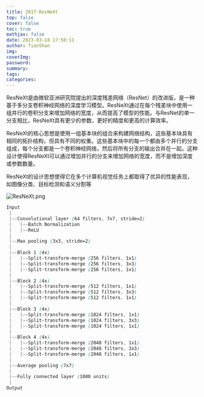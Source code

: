 ```yaml
---
title: 2017-ResNeXt
top: false
cover: false
toc: true
mathjax: false
date: 2023-03-18 17:50:11
author: TianShan
img:
coverImg:
password:
summary:
tags:
categories:
---
```


ResNeXt是由微软亚洲研究院提出的深度残差网络（ResNet）的改进版，是一种基于多分支卷积神经网络的深度学习模型。ResNeXt通过在每个残差块中使用一组并行的卷积分支来增加网络的宽度，从而提高了模型的性能。与ResNet的单一分支相比，ResNeXt具有更少的参数，更好的精度和更高的计算效率。

ResNeXt的核心思想是使用一组基本块的组合来构建网络结构，这些基本块具有相同的拓扑结构，但具有不同的权重。这些基本块中的每一个都由多个并行的分支组成，每个分支都是一个卷积神经网络，然后将所有分支的输出合并在一起。这种设计使得ResNeXt可以通过增加并行的分支来增加网络的宽度，而不是增加深度或参数数量。

ResNeXt的设计思想使得它在多个计算机视觉任务上都取得了优异的性能表现，如图像分类、目标检测和语义分割等



![ResNeXt.png](https://blog95.oss-cn-beijing.aliyuncs.com/CNN/ResNeXt.png)

```scss
Input
 |
 |--Convolutional layer (64 filters, 7x7, stride=2)
 |   |--Batch Normalization
 |   |--ReLU
 |
 |--Max pooling (3x3, stride=2)
 |
 |--Block 1 (4x)
 |   |--Split-transform-merge (256 filters, 1x1)
 |   |--Split-transform-merge (256 filters, 3x3)
 |   |--Split-transform-merge (256 filters, 1x1)
 |
 |--Block 2 (4x)
 |   |--Split-transform-merge (512 filters, 1x1)
 |   |--Split-transform-merge (512 filters, 3x3)
 |   |--Split-transform-merge (512 filters, 1x1)
 |
 |--Block 3 (4x)
 |   |--Split-transform-merge (1024 filters, 1x1)
 |   |--Split-transform-merge (1024 filters, 3x3)
 |   |--Split-transform-merge (1024 filters, 1x1)
 |
 |--Block 4 (4x)
 |   |--Split-transform-merge (2048 filters, 1x1)
 |   |--Split-transform-merge (2048 filters, 3x3)
 |   |--Split-transform-merge (2048 filters, 1x1)
 |
 |--Average pooling (7x7)
 |
 |--Fully connected layer (1000 units)
 |
Output
```
